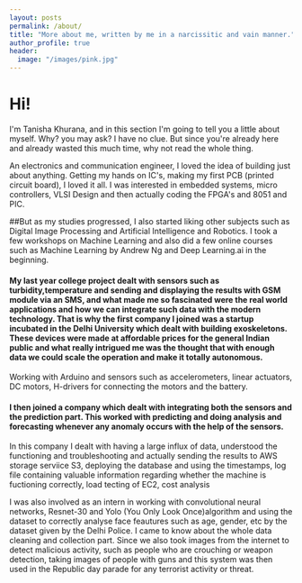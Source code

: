 ```yaml
---
layout: posts
permalink: /about/
title: "More about me, written by me in a narcissitic and vain manner."
author_profile: true
header:
  image: "/images/pink.jpg"
---
```


# Hi!
I'm Tanisha Khurana, and in this section I'm going to tell you a little about myself. Why? you may ask? I have no clue. But since you're already here and already wasted this much time, why not read the whole thing.

An electronics and communication engineer, I loved the idea of building just about anything. Getting my hands on IC's, making my first PCB (printed circuit board), I loved it all. I was interested in embedded systems, micro controllers, VLSI Design and then actually coding the FPGA's and 8051 and PIC.  

##But as my studies progressed, I also started liking other subjects such as Digital Image Processing and Artificial Intelligence and Robotics.
I took a few workshops on Machine Learning and also did a few online courses such as Machine Learning by Andrew Ng and Deep Learning.ai in the beginning. 

#### My last year college project dealt with sensors such as turbidity,temperature and sending and displaying the results with GSM module via an SMS, and what made me so fascinated were the real world applications and how we can integrate such data with the modern technology. That is why the first company I joined was a startup incubated in the Delhi University which dealt with building exoskeletons. These devices were made at affordable prices for the general Indian public and what really intrigued me was the thought that with enough data we could scale the operation and make it totally autonomous.
Working with Arduino and sensors such as accelerometers, linear actuators, DC motors, H-drivers for connecting the motors and the battery.

#### I then joined a company which dealt with integrating both the sensors and the prediction part. This worked with predicting and doing analysis and forecasting whenever any anomaly occurs with the help of the sensors. 
In this company I dealt with having a large influx of data, understood the functioning and troubleshooting and actually sending the results to AWS storage serviice S3, deploying the database and using the timestamps, log file containing valuable information regarding whether the machine is fuctioning correctly, load tecting of EC2, cost analysis

I was also involved as an intern in working with convolutional neural networks, Resnet-30 and Yolo (You Only Look Once)algorithm and using the dataset to correctly analyse face feautures such as age, gender, etc by the dataset given by the Delhi Police. 
I came to know about the whole data cleaning and collection part. Since we also took images from the internet to detect malicious activity, such as people who are crouching or weapon detection, taking images of people with guns and this system was then used in the Republic day parade for any terrorist activity or threat.






    

 